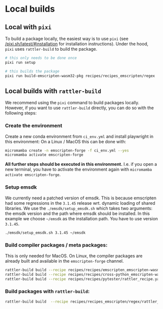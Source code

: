 # Local builds


## Local with `pixi`

To build a package locally, the easiest way is to use `pixi` (see [/pixi.sh/latest/#installation](https://pixi.sh/latest/#installation) for installation instructions).
Under the hood, `pixi` uses `rattler-build` to build the package.

```bash
# this only needs to be done once
pixi run setup

# this builds the package
pixi run build-emscripten-wasm32-pkg recipes/recipes_emscripten/regex
```

## Local builds with `rattler-build`
We recommend using the `pixi` command to build packages locally. However, if you want to use `rattler-build` directly, you can do so with the following steps:


### Create the environment
Create a new conda environment from `ci_env.yml` and install playwright in this environment:
 On a Linux / MacOS this can be done with:
```bash
micromamba create -n emscripten-forge -f ci_env.yml --yes
micromamba activate emscripten-forge
```


**All further steps should be executed in this environment.**
I.e. if you open a new terminal, you have to activate the environment again with `micromamba activate emscripten-forge`.

### Setup emsdk

 We currently need a patched version of emsdk. This is because emscripten had some regressions in the `3.1.45` release wrt. dynamic loading of shared libraries. We use the `./emsdk/setup_emsdk.sh` which takes
 two arguments: the emsdk version and the path where emsdk should be installed.
 In this example we choose `~/emsdk` as the installation path. You have to use version `3.1.45`.

```bash
./emsdk/setup_emsdk.sh 3.1.45 ~/emsdk
```

### Build compiler packages / meta packages:

This is only needed for MacOS. On Linux, the compiler packages are already built and available in the `emscripten-forge` channel.

```bash
rattler-build build --recipe recipes/recipes/emscripten_emscripten-wasm32/rattler_recipe.yaml   -c https://repo.mamba.pm/emscripten-forge -c conda-forge -c microsoft -m conda_build_config.yaml
rattler-build build --recipe recipes/recipes/cross-python_emscripten-wasm32/rattler_recipe.yaml -c https://repo.mamba.pm/emscripten-forge -c conda-forge -c microsoft -m conda_build_config.yaml
rattler-build build --recipe recipes/recipes/pytester/rattler_recipe.yaml                       -c https://repo.mamba.pm/emscripten-forge -c conda-forge -c microsoft -m conda_build_config.yaml
```

### Build packages with `rattler-build`:

```bash
rattler-build build  --recipe recipes/recipes_emscripten/regex/rattler_recipe.yaml  --target-platform=emscripten-wasm32 -c https://repo.mamba.pm/emscripten-forge -c conda-forge -c microsoft -m conda_build_config.yaml
```